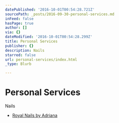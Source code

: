 ```yaml
---
datePublished: '2016-10-01T00:54:28.721Z'
sourcePath: _posts/2016-09-30-personal-services.md
inFeed: false
hasPage: true
author: []
via: {}
dateModified: '2016-10-01T00:54:28.299Z'
title: Personal Services
publisher: {}
description: Nails
starred: false
url: personal-services/index.html
_type: Blurb

---
```

# Personal Services

Nails

* [Royal Nails by Adriana][0]

[0]: https://www.facebook.com/Royalnails2012/ "Royal Nails by Adriana - Facebook"